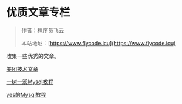 # 优质文章专栏

> 作者：程序员飞云
>
> 本站地址：[https://www.flycode.icu](https://www.flycode.icu)

收集一些优秀的文章。

[美团技术文章](https://tech.meituan.com/2024/02/01/2023-spring-festival-present.html)

[一树一溪Mysql教程](https://mp.weixin.qq.com/mp/appmsgalbum?__biz=Mzg3NTc3NjM4Nw==&action=getalbum&album_id=2372043523518300162&scene=173&from_msgid=2247484308&from_itemidx=1&count=3&nolastread=1#wechat_redirect)

[yes的Mysql教程](https://mp.weixin.qq.com/mp/appmsgalbum?__biz=Mzg3NTc3NjM4Nw==&action=getalbum&album_id=2372043523518300162&scene=173&from_msgid=2247484308&from_itemidx=1&count=3&nolastread=1#wechat_redirect)


